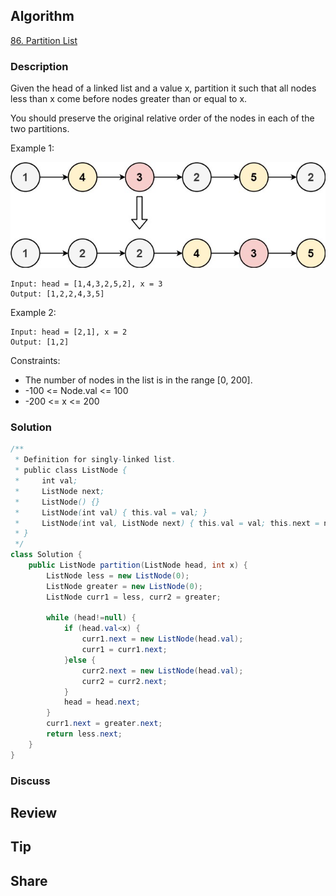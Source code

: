 ## Algorithm

[86. Partition List](https://leetcode.com/problems/partition-list/)

### Description

Given the head of a linked list and a value x, partition it such that all nodes less than x come before nodes greater than or equal to x.

You should preserve the original relative order of the nodes in each of the two partitions.

Example 1:

![](assets/20220804-10bb4842.png)

```
Input: head = [1,4,3,2,5,2], x = 3
Output: [1,2,2,4,3,5]
```

Example 2:

```
Input: head = [2,1], x = 2
Output: [1,2]
```

Constraints:

- The number of nodes in the list is in the range [0, 200].
- -100 <= Node.val <= 100
- -200 <= x <= 200

### Solution

```java
/**
 * Definition for singly-linked list.
 * public class ListNode {
 *     int val;
 *     ListNode next;
 *     ListNode() {}
 *     ListNode(int val) { this.val = val; }
 *     ListNode(int val, ListNode next) { this.val = val; this.next = next; }
 * }
 */
class Solution {
    public ListNode partition(ListNode head, int x) {
        ListNode less = new ListNode(0);
        ListNode greater = new ListNode(0);
        ListNode curr1 = less, curr2 = greater;

        while (head!=null) {
            if (head.val<x) {
                curr1.next = new ListNode(head.val);
                curr1 = curr1.next;
            }else {
                curr2.next = new ListNode(head.val);
                curr2 = curr2.next;
            }
            head = head.next;
        }
        curr1.next = greater.next;
        return less.next;
    }
}
```

### Discuss

## Review


## Tip


## Share

